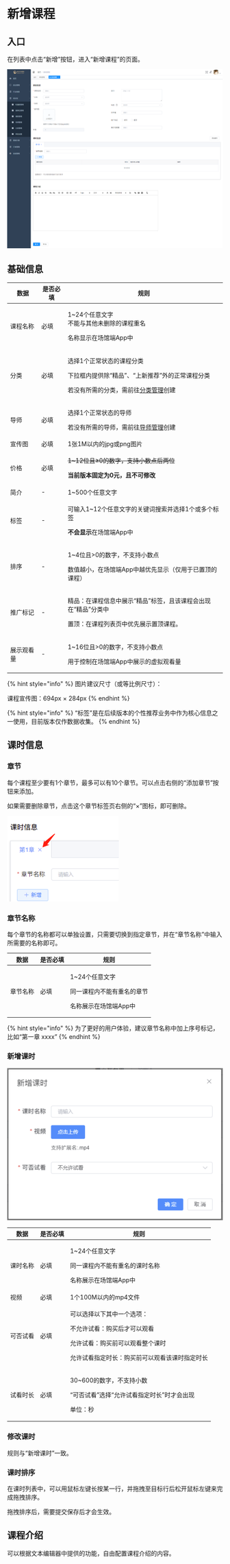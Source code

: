 # 新增课程

## 入口

在列表中点击“新增”按钮，进入“新增课程”的页面。

![新增课程](<../../../.gitbook/assets/image (25).png>)

## 基础信息

| 数据    | 是否必填 | 规则                                                                                                              |
| ----- | ---- | --------------------------------------------------------------------------------------------------------------- |
| 课程名称  | 必填   | <p>1~24个任意文字<br>不能与其他未删除的课程重名</p><p>名称显示在场馆端App中</p>                                                            |
| 分类    | 必填   | <p>选择1个正常状态的课程分类</p><p>下拉框内提供除“精品”、“上新推荐”外的正常课程分类</p><p>若没有所需的分类，需前往<a href="../classification/">分类管理</a>创建</p> |
| 导师    | 必填   | <p>选择1个正常状态的导师</p><p>若没有所需的导师，需前往<a href="../tutor/">导师管理</a>创建</p>                                             |
| 宣传图   | 必填   | 1张1M以内的jpg或png图片                                                                                                |
| 价格    | 必填   | <p><del>1~12位且≥0的数字，支持小数点后两位</del></p><p><strong>当前版本固定为0元，且不可修改</strong></p>                                   |
| 简介    | -    | 1\~500个任意文字                                                                                                     |
| 标签    | -    | <p>可输入1~12个任意文字的关键词搜索并选择1个或多个标签</p><p><strong>不会显示</strong>在场馆端App中</p>                                         |
| 排序    | -    | <p>1~4位且>0的数字，不支持小数点</p><p>数值越小，在场馆端App中越优先显示（仅用于已置顶的课程）</p>                                                    |
| 推广标记  | -    | <p>精品：在课程信息中展示“精品”标签，且该课程会出现在“精品”分类中</p><p>置顶：在课程列表页中优先展示置顶课程。</p>                                              |
| 展示观看量 | -    | <p>1~16位且>0的数字，不支持小数点</p><p>用于控制在场馆端App中展示的虚拟观看量</p>                                                            |

{% hint style="info" %}
图片建议尺寸（或等比例尺寸）：

课程宣传图：694px × 284px
{% endhint %}

{% hint style="info" %}
“标签”是在后续版本的个性推荐业务中作为核心信息之一使用，目前版本仅作数据收集。
{% endhint %}

## 课时信息

### 章节

每个课程至少要有1个章节，最多可以有10个章节。可以点击右侧的“添加章节”按钮来添加。

如果需要删除章节，点击这个章节标签页右侧的“×”图标，即可删除。

![删除章节](<../../../.gitbook/assets/image (26).png>)

### 章节名称

每个章节的名称都可以单独设置，只需要切换到指定章节，并在“章节名称”中输入所需要的名称即可。

| 数据   | 是否必填 | 规则                                                      |
| ---- | ---- | ------------------------------------------------------- |
| 章节名称 | 必填   | <p>1~24个任意文字</p><p>同一课程内不能有重名的章节</p><p>名称展示在场馆端App中</p> |

{% hint style="info" %}
为了更好的用户体验，建议章节名称中加上序号标记，比如“第一章 xxxx”
{% endhint %}

### 新增课时

![添加课时](<../../../.gitbook/assets/image (27).png>)

| 数据   | 是否必填 | 规则                                                                                             |
| ---- | ---- | ---------------------------------------------------------------------------------------------- |
| 课时名称 | 必填   | <p>1~24个任意文字</p><p>同一课程内不能有重名的课时名称</p><p>名称展示在场馆端App中</p>                                      |
| 视频   | 必填   | 1个100M以内的mp4文件                                                                                 |
| 可否试看 | 必填   | <p>可以选择以下其中一个选项：</p><p>不允许试看：购买后才可以观看</p><p>允许试看：购买前可以观看整个课时</p><p>允许试看指定时长：购买前可以观看该课时指定时长</p> |
| 试看时长 | 必填   | <p>30~600的数字，不支持小数</p><p>“可否试看”选择“允许试看指定时长”时才会出现</p><p>单位：秒</p>                                |

### 修改课时

规则与“新增课时”一致。

### 课时排序

在课时列表中，可以用鼠标左键长按某一行，并拖拽至目标行后松开鼠标左键来完成拖拽排序。

拖拽排序后，需要提交保存后才会生效。

## 课程介绍

可以根据文本编辑器中提供的功能，自由配置课程介绍的内容。
